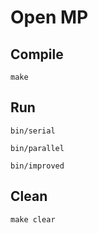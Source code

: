 # Open MP
## Compile

`make`

## Run

`bin/serial`

`bin/parallel`

`bin/improved`

## Clean

`make clear`
